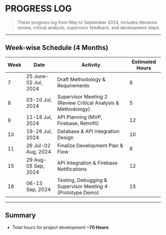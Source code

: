 
# PROGRESS LOG
> These progress log from May to September 2024, includes literature review, critical analysis, supervisor feedback, and development steps.
---

## Week-wise Schedule (4 Months)

| Week | Date            | Activity                                                                 | Estimated Hours |
|------|-----------------|--------------------------------------------------------------------------|-----------------|
| 7    | 25 June-02 Jul, 2024 | Draft Methodology & Requirements                                    | 8               |
| 8    | 03-10 Jul, 2024 | Supervisor Meeting 2 (Review Critical Analysis & Methodology)            | 5               |
| 9    | 11-18 Jul, 2024 | API Planning (MVP, Firebase, Retrofit)                                   | 12              |
| 10   | 19-26 Jul, 2024 | Database & API Integration Design                                        | 10              |
| 11   | 26 Jul-02 Aug, 2024 | Finalize Development Plan & Flow                                     | 8               |
| 15   | 29 Aug-05 Sep, 2024 | API Integration & Firebase Notifications                             | 12              |
| 16   | 06-13 Sep, 2024 | Testing, Debugging & Supervisor Meeting 4 (Prototype Demo)               | 15              |

---

## Summary
- Total hours for project development **~70 Hours**
